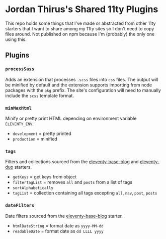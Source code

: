 # Jordan Thirus's Shared 11ty Plugins

This repo holds some things that I've made or abstracted from other 11ty starters that I want to share among my 11ty sites so I don't need to copy files around. Not published on npm because I'm (probably) the only one using this.

## Plugins

### `processSass`

Adds an extension that processes `.scss` files into `css` files. The output will be minified by default and the extension supports importing from node packages with the `pkg` prefix. The site's configuration will need to manually include the `scss` template format.

### `minMaxHtml`

Minify or pretty print HTML depending on environment variable `ELEVENTY_ENV`.

- `development` = pretty printed
- `production` = minified

### `tags`

Filters and collections sourced from the [eleventy-base-blog](https://github.com/11ty/eleventy-base-blog) and [eleventy-duo](https://github.com/yinkakun/eleventy-duo) starters.

- `getKeys` = get keys from object
- `filterTagList` = removes `all` and `posts` from a list of tags
- `sortAlphabetically`
- `tagList` = collection containing all tags excepting `all`, `nav`, `post`, `posts`

### `dateFilters`

Date filters sourced from the [eleventy-base-blog](https://github.com/11ty/eleventy-base-blog) starter.

- `htmlDateString` = format date as `yyyy-MM-dd`
- `readableDate` = format date as `dd LLLL yyyy`